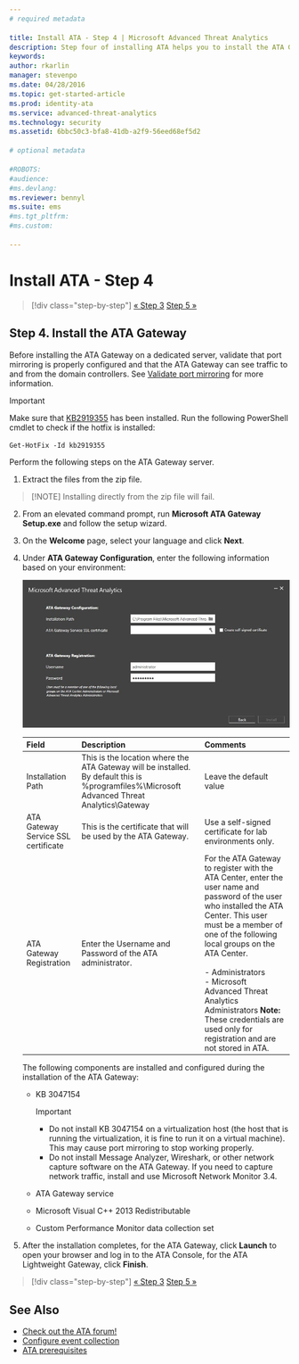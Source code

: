 ```yaml
---
# required metadata

title: Install ATA - Step 4 | Microsoft Advanced Threat Analytics
description: Step four of installing ATA helps you to install the ATA Gateway.
keywords:
author: rkarlin
manager: stevenpo
ms.date: 04/28/2016
ms.topic: get-started-article
ms.prod: identity-ata
ms.service: advanced-threat-analytics
ms.technology: security
ms.assetid: 6bbc50c3-bfa8-41db-a2f9-56eed68ef5d2

# optional metadata

#ROBOTS:
#audience:
#ms.devlang:
ms.reviewer: bennyl
ms.suite: ems
#ms.tgt_pltfrm:
#ms.custom:

---
```


# Install ATA - Step 4

>[!div class="step-by-step"]
[« Step 3](install-ata-step3.md)
[Step 5 »](install-ata-step5.md)

## Step 4. Install the ATA Gateway

Before installing the ATA Gateway on a dedicated server, validate that port mirroring is properly configured and that the ATA Gateway can see traffic to and from the domain controllers. See [Validate port mirroring](validate-port-mirroring.md) for more information.


> [!IMPORTANT]
> Make sure that [KB2919355](http://support.microsoft.com/kb/2919355/) has been installed.  Run the following PowerShell cmdlet to check if the hotfix is installed:
>
> `Get-HotFix -Id kb2919355`

Perform the following steps on the ATA Gateway server.

1.  Extract the files from the zip file. 
> [!NOTE] Installing directly from the zip file will fail.

2.  From an elevated command prompt, run **Microsoft ATA Gateway Setup.exe** and follow the setup wizard.

3.  On the **Welcome** page, select your language and click **Next**.

4.  Under  **ATA Gateway Configuration**, enter the following information based on your environment:

    ![ATA gateway configuration image](media/ATA-Gateway-Configuration.JPG)

    |Field|Description|Comments|
    |---------|---------------|------------|
    |Installation Path|This is the location where the ATA Gateway will be installed. By default this is  %programfiles%\Microsoft Advanced Threat Analytics\Gateway|Leave the default value|
    |ATA Gateway Service SSL certificate|This is the certificate that will be used by the ATA Gateway.|Use a self-signed certificate for lab environments only.|
    |ATA Gateway Registration|Enter the Username and Password of the ATA administrator.|For the ATA Gateway to register with the ATA Center, enter the user name and password of the user who installed the ATA Center. This user must be a member of one of the following local groups on the ATA Center.<br /><br />-   Administrators<br />-   Microsoft Advanced Threat Analytics Administrators **Note:** These credentials are used only for registration and are not stored in ATA.|
    The following components are installed and configured during the installation of the ATA Gateway:

    -   KB 3047154

        > [!IMPORTANT]
        > -   Do not install KB 3047154 on a virtualization host (the host that is running the virtualization, it is fine to run it on a virtual machine). This may cause port mirroring to stop working properly. 
        > -   Do not install Message Analyzer, Wireshark, or other network capture software on the ATA Gateway. If you need to capture network traffic, install and use Microsoft Network Monitor 3.4.

    -   ATA Gateway service

    -   Microsoft Visual C++ 2013 Redistributable

    -   Custom Performance Monitor data collection set

5.  After the installation completes, for the ATA Gateway, click **Launch** to open your browser and log in to the ATA Console, for the ATA Lightweight Gateway, click **Finish**.


>[!div class="step-by-step"]
[« Step 3](install-ata-step3.md)
[Step 5 »](install-ata-step5.md)

## See Also

- [Check out the ATA forum!](https://social.technet.microsoft.com/Forums/security/home?forum=mata)
- [Configure event collection](configure-event-collection.md)
- [ATA prerequisites](/advanced-threat-analytics/plan-design/ata-prerequisites)

